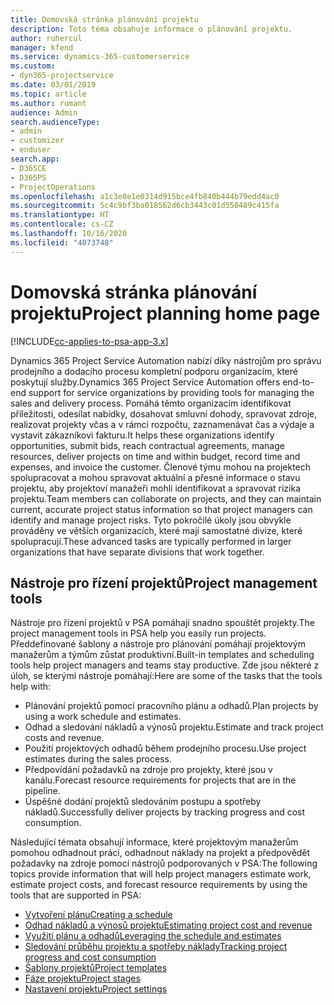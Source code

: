 ```yaml
---
title: Domovská stránka plánování projektu
description: Toto téma obsahuje informace o plánování projektu.
author: ruhercul
manager: kfend
ms.service: dynamics-365-customerservice
ms.custom:
- dyn365-projectservice
ms.date: 03/01/2019
ms.topic: article
ms.author: rumant
audience: Admin
search.audienceType:
- admin
- customizer
- enduser
search.app:
- D365CE
- D365PS
- ProjectOperations
ms.openlocfilehash: a1c3e0e1e0314d915bce4fb840b444b79edd4ac0
ms.sourcegitcommit: 5c4c9bf3ba018562d6cb3443c01d550489c415fa
ms.translationtype: HT
ms.contentlocale: cs-CZ
ms.lasthandoff: 10/16/2020
ms.locfileid: "4073748"
---
```

# <a name="project-planning-home-page"></a><span data-ttu-id="082bf-103">Domovská stránka plánování projektu</span><span class="sxs-lookup"><span data-stu-id="082bf-103">Project planning home page</span></span>

[!INCLUDE[cc-applies-to-psa-app-3.x](../includes/cc-applies-to-psa-app-3x.md)]

<span data-ttu-id="082bf-104">Dynamics 365 Project Service Automation nabízí díky nástrojům pro správu prodejního a dodacího procesu kompletní podporu organizacím, které poskytují služby.</span><span class="sxs-lookup"><span data-stu-id="082bf-104">Dynamics 365 Project Service Automation offers end-to-end support for service organizations by providing tools for managing the sales and delivery process.</span></span> <span data-ttu-id="082bf-105">Pomáhá těmto organizacím identifikovat příležitosti, odesílat nabídky, dosahovat smluvní dohody, spravovat zdroje, realizovat projekty včas a v rámci rozpočtu, zaznamenávat čas a výdaje a vystavit zákazníkovi fakturu.</span><span class="sxs-lookup"><span data-stu-id="082bf-105">It helps these organizations identify opportunities, submit bids, reach contractual agreements, manage resources, deliver projects on time and within budget, record time and expenses, and invoice the customer.</span></span> <span data-ttu-id="082bf-106">Členové týmu mohou na projektech spolupracovat a mohou spravovat aktuální a přesné informace o stavu projektu, aby projektoví manažeři mohli identifikovat a spravovat rizika projektu.</span><span class="sxs-lookup"><span data-stu-id="082bf-106">Team members can collaborate on projects, and they can maintain current, accurate project status information so that project managers can identify and manage project risks.</span></span> <span data-ttu-id="082bf-107">Tyto pokročilé úkoly jsou obvykle prováděny ve větších organizacích, které mají samostatné divize, které spolupracují.</span><span class="sxs-lookup"><span data-stu-id="082bf-107">These advanced tasks are typically performed in larger organizations that have separate divisions that work together.</span></span>

## <a name="project-management-tools"></a><span data-ttu-id="082bf-108">Nástroje pro řízení projektů</span><span class="sxs-lookup"><span data-stu-id="082bf-108">Project management tools</span></span>

<span data-ttu-id="082bf-109">Nástroje pro řízení projektů v PSA pomáhají snadno spouštět projekty.</span><span class="sxs-lookup"><span data-stu-id="082bf-109">The project management tools in PSA help you easily run projects.</span></span> <span data-ttu-id="082bf-110">Předdefinované šablony a nástroje pro plánování pomáhají projektovým manažerům a týmům zůstat produktivní.</span><span class="sxs-lookup"><span data-stu-id="082bf-110">Built-in templates and scheduling tools help project managers and teams stay productive.</span></span> <span data-ttu-id="082bf-111">Zde jsou některé z úloh, se kterými nástroje pomáhají:</span><span class="sxs-lookup"><span data-stu-id="082bf-111">Here are some of the tasks that the tools help with:</span></span>

- <span data-ttu-id="082bf-112">Plánování projektů pomocí pracovního plánu a odhadů.</span><span class="sxs-lookup"><span data-stu-id="082bf-112">Plan projects by using a work schedule and estimates.</span></span>
- <span data-ttu-id="082bf-113">Odhad a sledování nákladů a výnosů projektu.</span><span class="sxs-lookup"><span data-stu-id="082bf-113">Estimate and track project costs and revenue.</span></span>
- <span data-ttu-id="082bf-114">Použití projektových odhadů během prodejního procesu.</span><span class="sxs-lookup"><span data-stu-id="082bf-114">Use project estimates during the sales process.</span></span>
- <span data-ttu-id="082bf-115">Předpovídání požadavků na zdroje pro projekty, které jsou v kanálu.</span><span class="sxs-lookup"><span data-stu-id="082bf-115">Forecast resource requirements for projects that are in the pipeline.</span></span>
- <span data-ttu-id="082bf-116">Úspěšné dodání projektů sledováním postupu a spotřeby nákladů.</span><span class="sxs-lookup"><span data-stu-id="082bf-116">Successfully deliver projects by tracking progress and cost consumption.</span></span>

<span data-ttu-id="082bf-117">Následující témata obsahují informace, které projektovým manažerům pomohou odhadnout práci, odhadnout náklady na projekt a předpovědět požadavky na zdroje pomocí nástrojů podporovaných v PSA:</span><span class="sxs-lookup"><span data-stu-id="082bf-117">The following topics provide information that will help project managers estimate work, estimate project costs, and forecast resource requirements by using the tools that are supported in PSA:</span></span>

- [<span data-ttu-id="082bf-118">Vytvoření plánu</span><span class="sxs-lookup"><span data-stu-id="082bf-118">Creating a schedule</span></span>](project-creating.md)
- [<span data-ttu-id="082bf-119">Odhad nákladů a výnosů projektu</span><span class="sxs-lookup"><span data-stu-id="082bf-119">Estimating project cost and revenue</span></span>](project-estimating.md)
- [<span data-ttu-id="082bf-120">Využití plánu a odhadů</span><span class="sxs-lookup"><span data-stu-id="082bf-120">Leveraging the schedule and estimates</span></span>](project-leveraging.md)
- [<span data-ttu-id="082bf-121">Sledování průběhu projektu a spotřeby náklady</span><span class="sxs-lookup"><span data-stu-id="082bf-121">Tracking project progress and cost consumption</span></span>](project-tracking.md)
- [<span data-ttu-id="082bf-122">Šablony projektů</span><span class="sxs-lookup"><span data-stu-id="082bf-122">Project templates</span></span>](project-templates.md)
- [<span data-ttu-id="082bf-123">Fáze projektu</span><span class="sxs-lookup"><span data-stu-id="082bf-123">Project stages</span></span>](project-stages.md)
- [<span data-ttu-id="082bf-124">Nastavení projektu</span><span class="sxs-lookup"><span data-stu-id="082bf-124">Project settings</span></span>](project-settings.md)
